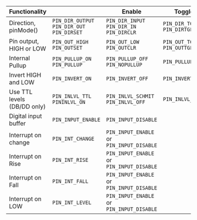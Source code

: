 | Functionality |          | Enable              | Toggle |
|---------------|-------|---------------------|--------------------|
| Direction, pinMode() | `PIN_DIR_OUTPUT`<br/>`PIN_DIR_OUT`<br/>`PIN_DIRSET` | `PIN_DIR_INPUT`<br/>`PIN_DIR_IN`<br/>`PIN_DIRCLR`       | `PIN_DIR_TOGGLE`<br/>`PIN_DIRTGL` |
| Pin output, HIGH or LOW | `PIN_OUT_HIGH`<br/>`PIN_OUTSET`         | `PIN_OUT_LOW`<br/>`PIN_OUTCLR`          | `PIN_OUT_TOGGLE`<br/>`PIN_OUTTGL`       |
| Internal Pullup  | `PIN_PULLUP_ON`<br/>`PIN_PULLUP`        | `PIN_PULLUP_OFF`<br/>`PIN_NOPULLUP`       | `PIN_PULLUP_TGL`       |
| Invert HIGH and LOW |`PIN_INVERT_ON`        | `PIN_INVERT_OFF`       | `PIN_INVERT_TGL`       |
| Use TTL levels (DB/DD only) | `PIN_INLVL_TTL`<br/>`PININLVL_ON`        | `PIN_INLVL_SCHMIT`<br/>`PIN_INLVL_OFF`     | `PIN_INLVL_TGL`        |
| Digital input buffer | `PIN_INPUT_ENABLE`     | `PIN_INPUT_DISABLE`    |  |
| Interrupt on change | `PIN_INT_CHANGE`       | `PIN_INPUT_ENABLE` or<br/>`PIN_INPUT_DISABLE`     |  |
| Interrupt on Rise  | `PIN_INT_RISE`         | `PIN_INPUT_ENABLE` or<br/>`PIN_INPUT_DISABLE`     |  |
| Interrupt on Fall  | `PIN_INT_FALL`         | `PIN_INPUT_ENABLE` or<br/>`PIN_INPUT_DISABLE`      |  |
| Interrupt on LOW  | `PIN_INT_LEVEL`        | `PIN_INPUT_ENABLE` or<br/>`PIN_INPUT_DISABLE`      |  |
